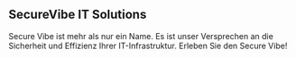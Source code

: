 ## SecureVibe IT Solutions

Secure Vibe ist mehr als nur ein Name. Es ist unser Versprechen an die Sicherheit und Effizienz Ihrer IT-Infrastruktur.
Erleben Sie den Secure Vibe!
